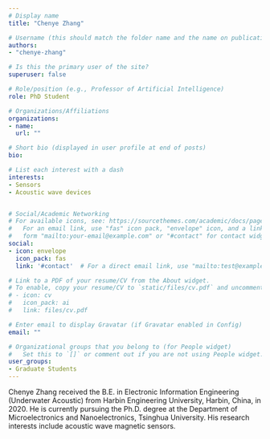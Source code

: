 ```yaml
---
# Display name
title: "Chenye Zhang"

# Username (this should match the folder name and the name on publications)
authors:
- "chenye-zhang"

# Is this the primary user of the site?
superuser: false

# Role/position (e.g., Professor of Artificial Intelligence)
role: PhD Student

# Organizations/Affiliations
organizations:
- name:
  url: ""

# Short bio (displayed in user profile at end of posts)
bio:

# List each interest with a dash
interests:
- Sensors
- Acoustic wave devices


# Social/Academic Networking
# For available icons, see: https://sourcethemes.com/academic/docs/page-builder/#icons
#   For an email link, use "fas" icon pack, "envelope" icon, and a link in the
#   form "mailto:your-email@example.com" or "#contact" for contact widget.
social:
- icon: envelope
  icon_pack: fas
  link: '#contact'  # For a direct email link, use "mailto:test@example.org".

# Link to a PDF of your resume/CV from the About widget.
# To enable, copy your resume/CV to `static/files/cv.pdf` and uncomment the lines below.
# - icon: cv
#   icon_pack: ai
#   link: files/cv.pdf

# Enter email to display Gravatar (if Gravatar enabled in Config)
email: ""

# Organizational groups that you belong to (for People widget)
#   Set this to `[]` or comment out if you are not using People widget.
user_groups:
- Graduate Students
---
```

Chenye Zhang received the B.E. in Electronic Information Engineering (Underwater Acoustic) from Harbin Engineering University, Harbin, China, in 2020. He is currently pursuing the Ph.D. degree at the Department of Microelectronics and Nanoelectronics, Tsinghua University. His research interests include acoustic wave magnetic sensors.
